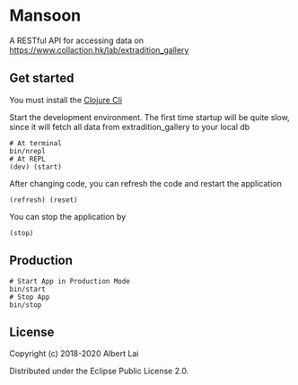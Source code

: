# Mansoon

A RESTful API for accessing data on https://www.collaction.hk/lab/extradition_gallery

## Get started

You must install the [Clojure Cli](https://clojure.org/guides/getting_started)

Start the development environment. The first time startup will be quite slow, since it will fetch all data from extradition_gallery
to your local db

```
# At terminal
bin/nrepl
# At REPL
(dev) (start)
```

After changing code, you can refresh the code and restart the application

```
(refresh) (reset)
```

You can stop the application by

```
(stop)
```

## Production

```
# Start App in Production Mode
bin/start
# Stop App
bin/stop
```

## License

Copyright (c) 2018-2020 Albert Lai

Distributed under the Eclipse Public License 2.0.
